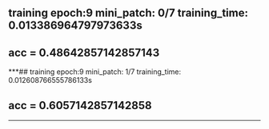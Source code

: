 ## training    epoch:9   mini_patch: 0/7   training_time: 0.013386964797973633s

## acc = 0.48642857142857143
***## training    epoch:9   mini_patch: 1/7   training_time: 0.012608766555786133s

## acc = 0.6057142857142858
***